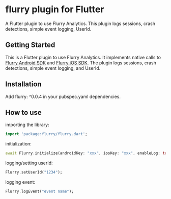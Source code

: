 # flurry plugin for Flutter

A Flutter plugin to use Flurry Analytics. This plugin logs sessions, crash detections, simple event logging, UserId.

## Getting Started

This is a Flutter plugin to use Flurry Analytics. It implements native calls to [Flurry Android SDK][flurry_sdk_android] and [Flurry iOS SDK][flurry_sdk_ios]. The plugin logs sessions, crash detections, simple event logging, and UserId.

## Installation
Add flurry: ^0.0.4 in your pubspec.yaml dependencies.

## How to use #
importing the library:
``` dart
import 'package:flurry/flurry.dart';
```
initialization:
``` dart
await Flurry.initialize(androidKey: "xxx", iosKey: "xxx", enableLog: true);
```
logging/setting userId:
``` dart
Flurry.setUserId("1234");
```

logging event:

``` dart
Flurry.logEvent("event name");
```

[flurry_sdk_android]: https://developer.yahoo.com/flurry/docs/integrateflurry/android
[flurry_sdk_ios]: https://developer.yahoo.com/flurry/docs/integrateflurry/ios
